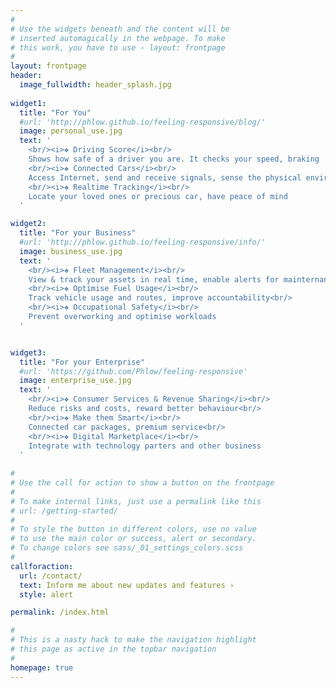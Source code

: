 ```yaml
---
#
# Use the widgets beneath and the content will be
# inserted automagically in the webpage. To make
# this work, you have to use › layout: frontpage
#
layout: frontpage
header:
  image_fullwidth: header_splash.jpg
  
widget1:
  title: "For You"
  #url: 'http://phlow.github.io/feeling-responsive/blog/'
  image: personal_use.jpg
  text: '
    <br/><i>❖ Driving Score</i><br/>
    Shows how safe of a driver you are. It checks your speed, braking  and acceleration habits against your car model<br/>     
    <br/><i>❖ Connected Cars</i><br/> 
    Access Internet, send and receive signals, sense the physical environment and interact with other vehicles or entities<br/>   
    <br/><i>❖ Realtime Tracking</i><br/> 
    Locate your loved ones or precious car, have peace of mind
  '

widget2:
  title: "For your Business"
  #url: 'http://phlow.github.io/feeling-responsive/info/'
  image: business_use.jpg
  text: '
    <br/><i>❖ Fleet Management</i><br/>
    View & track your assets in real time, enable alerts for mainternance etc<br/> 
    <br/><i>❖ Optimise Fuel Usage</i><br/>
    Track vehicle usage and routes, improve accountability<br/>
    <br/><i>❖ Occupational Safety</i><br/>
    Prevent overworking and optimise workloads
  '


widget3:
  title: "For your Enterprise"
  #url: 'https://github.com/Phlow/feeling-responsive'
  image: enterprise_use.jpg
  text: '
    <br/><i>❖ Consumer Services & Revenue Sharing</i><br/>
    Reduce risks and costs, reward better behaviour<br/> 
    <br/><i>❖ Make them Smart</i><br/>
    Connected car packages, premium service<br/>
    <br/><i>❖ Digital Marketplace</i><br/> 
    Integrate with technology parters and other business
  '
  
#
# Use the call for action to show a button on the frontpage
#
# To make internal links, just use a permalink like this
# url: /getting-started/
#
# To style the button in different colors, use no value
# to use the main color or success, alert or secondary.
# To change colors see sass/_01_settings_colors.scss
#
callforaction:
  url: /contact/
  text: Inform me about new updates and features ›
  style: alert

permalink: /index.html

#
# This is a nasty hack to make the navigation highlight
# this page as active in the topbar navigation
#
homepage: true
---
```


